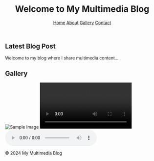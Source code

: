 <!DOCTYPE html>
<html lang="en">
<head>
    <meta charset="UTF-8">
    <meta name="viewport" content="width=device-width, initial-scale=1.0">
    <title>My Multimedia Blog</title>
    <link rel="stylesheet" href="styles.css">
</head>
<body>
    <header>
        <h1>Welcome to My Multimedia Blog</h1>
        <nav>
            <a href="#home">Home</a>
            <a href="#about">About</a>
            <a href="#gallery">Gallery</a>
            <a href="#contact">Contact</a>
        </nav>
    </header>
    <main>
        <section id="home">
            <h2>Latest Blog Post</h2>
            <p>Welcome to my blog where I share multimedia content...</p>
        </section>
        <section id="gallery">
            <h2>Gallery</h2>
            <img src="image.jpg" alt="Sample Image">
            <video controls>
                <source src="video.mp4" type="video/mp4">
                Your browser does not support the video tag.
            </video>
            <audio controls>
                <source src="audio.mp3" type="audio/mpeg">
                Your browser does not support the audio element.
            </audio>
        </section>
    </main>
    <footer>
        <p>© 2024 My Multimedia Blog</p>
    </footer>
</body>
</html>




